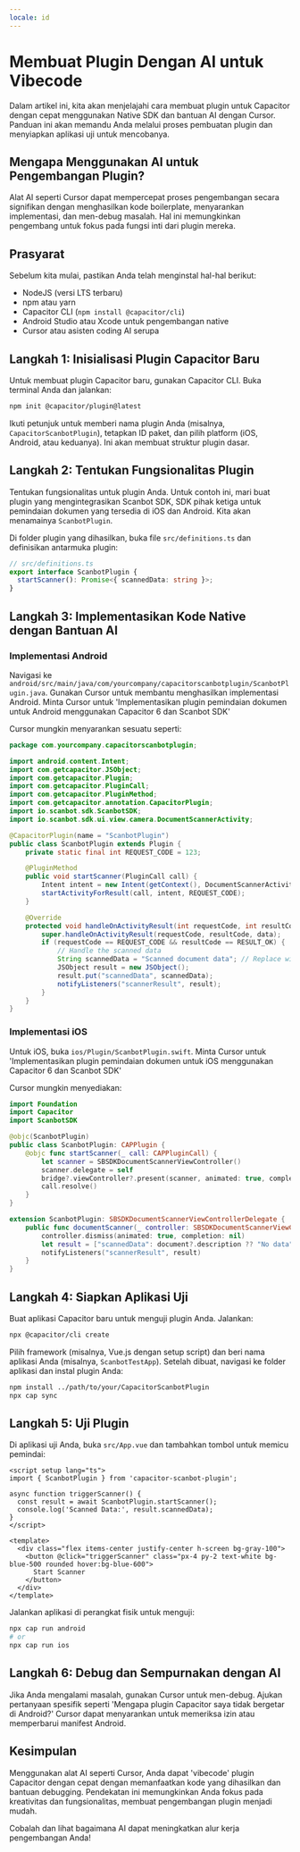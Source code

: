 ```yaml
---
locale: id
---
```


Membuat Plugin Dengan AI untuk Vibecode
===

Dalam artikel ini, kita akan menjelajahi cara membuat plugin untuk Capacitor dengan cepat menggunakan Native SDK dan bantuan AI dengan Cursor. Panduan ini akan memandu Anda melalui proses pembuatan plugin dan menyiapkan aplikasi uji untuk mencobanya.

## Mengapa Menggunakan AI untuk Pengembangan Plugin?

Alat AI seperti Cursor dapat mempercepat proses pengembangan secara signifikan dengan menghasilkan kode boilerplate, menyarankan implementasi, dan men-debug masalah. Hal ini memungkinkan pengembang untuk fokus pada fungsi inti dari plugin mereka.

## Prasyarat

Sebelum kita mulai, pastikan Anda telah menginstal hal-hal berikut:
- NodeJS (versi LTS terbaru)
- npm atau yarn
- Capacitor CLI (`npm install @capacitor/cli`)
- Android Studio atau Xcode untuk pengembangan native
- Cursor atau asisten coding AI serupa

## Langkah 1: Inisialisasi Plugin Capacitor Baru

Untuk membuat plugin Capacitor baru, gunakan Capacitor CLI. Buka terminal Anda dan jalankan:

```bash
npm init @capacitor/plugin@latest
```

Ikuti petunjuk untuk memberi nama plugin Anda (misalnya, `CapacitorScanbotPlugin`), tetapkan ID paket, dan pilih platform (iOS, Android, atau keduanya). Ini akan membuat struktur plugin dasar.

## Langkah 2: Tentukan Fungsionalitas Plugin

Tentukan fungsionalitas untuk plugin Anda. Untuk contoh ini, mari buat plugin yang mengintegrasikan Scanbot SDK, SDK pihak ketiga untuk pemindaian dokumen yang tersedia di iOS dan Android. Kita akan menamainya `ScanbotPlugin`.

Di folder plugin yang dihasilkan, buka file `src/definitions.ts` dan definisikan antarmuka plugin:

```typescript
// src/definitions.ts
export interface ScanbotPlugin {
  startScanner(): Promise<{ scannedData: string }>;
}
```

## Langkah 3: Implementasikan Kode Native dengan Bantuan AI

### Implementasi Android

Navigasi ke `android/src/main/java/com/yourcompany/capacitorscanbotplugin/ScanbotPlugin.java`. Gunakan Cursor untuk membantu menghasilkan implementasi Android. Minta Cursor untuk 'Implementasikan plugin pemindaian dokumen untuk Android menggunakan Capacitor 6 dan Scanbot SDK'

Cursor mungkin menyarankan sesuatu seperti:

```java
package com.yourcompany.capacitorscanbotplugin;

import android.content.Intent;
import com.getcapacitor.JSObject;
import com.getcapacitor.Plugin;
import com.getcapacitor.PluginCall;
import com.getcapacitor.PluginMethod;
import com.getcapacitor.annotation.CapacitorPlugin;
import io.scanbot.sdk.ScanbotSDK;
import io.scanbot.sdk.ui.view.camera.DocumentScannerActivity;

@CapacitorPlugin(name = "ScanbotPlugin")
public class ScanbotPlugin extends Plugin {
    private static final int REQUEST_CODE = 123;

    @PluginMethod
    public void startScanner(PluginCall call) {
        Intent intent = new Intent(getContext(), DocumentScannerActivity.class);
        startActivityForResult(call, intent, REQUEST_CODE);
    }

    @Override
    protected void handleOnActivityResult(int requestCode, int resultCode, Intent data) {
        super.handleOnActivityResult(requestCode, resultCode, data);
        if (requestCode == REQUEST_CODE && resultCode == RESULT_OK) {
            // Handle the scanned data
            String scannedData = "Scanned document data"; // Replace with actual data extraction
            JSObject result = new JSObject();
            result.put("scannedData", scannedData);
            notifyListeners("scannerResult", result);
        }
    }
}
```

### Implementasi iOS

Untuk iOS, buka `ios/Plugin/ScanbotPlugin.swift`. Minta Cursor untuk 'Implementasikan plugin pemindaian dokumen untuk iOS menggunakan Capacitor 6 dan Scanbot SDK'

Cursor mungkin menyediakan:

```swift
import Foundation
import Capacitor
import ScanbotSDK

@objc(ScanbotPlugin)
public class ScanbotPlugin: CAPPlugin {
    @objc func startScanner(_ call: CAPPluginCall) {
        let scanner = SBSDKDocumentScannerViewController()
        scanner.delegate = self
        bridge?.viewController?.present(scanner, animated: true, completion: nil)
        call.resolve()
    }
}

extension ScanbotPlugin: SBSDKDocumentScannerViewControllerDelegate {
    public func documentScanner(_ controller: SBSDKDocumentScannerViewController, didFinishWith document: SBSDKScannedDocument?) {
        controller.dismiss(animated: true, completion: nil)
        let result = ["scannedData": document?.description ?? "No data"]
        notifyListeners("scannerResult", result)
    }
}
```

## Langkah 4: Siapkan Aplikasi Uji

Buat aplikasi Capacitor baru untuk menguji plugin Anda. Jalankan:

```bash
npx @capacitor/cli create
```

Pilih framework (misalnya, Vue.js dengan setup script) dan beri nama aplikasi Anda (misalnya, `ScanbotTestApp`). Setelah dibuat, navigasi ke folder aplikasi dan instal plugin Anda:

```bash
npm install ../path/to/your/CapacitorScanbotPlugin
npx cap sync
```

## Langkah 5: Uji Plugin

Di aplikasi uji Anda, buka `src/App.vue` dan tambahkan tombol untuk memicu pemindai:

```vue
<script setup lang="ts">
import { ScanbotPlugin } from 'capacitor-scanbot-plugin';

async function triggerScanner() {
  const result = await ScanbotPlugin.startScanner();
  console.log('Scanned Data:', result.scannedData);
}
</script>

<template>
  <div class="flex items-center justify-center h-screen bg-gray-100">
    <button @click="triggerScanner" class="px-4 py-2 text-white bg-blue-500 rounded hover:bg-blue-600">
      Start Scanner
    </button>
  </div>
</template>
```

Jalankan aplikasi di perangkat fisik untuk menguji:

```bash
npx cap run android
# or
npx cap run ios
```

## Langkah 6: Debug dan Sempurnakan dengan AI

Jika Anda mengalami masalah, gunakan Cursor untuk men-debug. Ajukan pertanyaan spesifik seperti 'Mengapa plugin Capacitor saya tidak bergetar di Android?' Cursor dapat menyarankan untuk memeriksa izin atau memperbarui manifest Android.

## Kesimpulan

Menggunakan alat AI seperti Cursor, Anda dapat 'vibecode' plugin Capacitor dengan cepat dengan memanfaatkan kode yang dihasilkan dan bantuan debugging. Pendekatan ini memungkinkan Anda fokus pada kreativitas dan fungsionalitas, membuat pengembangan plugin menjadi mudah.

Cobalah dan lihat bagaimana AI dapat meningkatkan alur kerja pengembangan Anda!